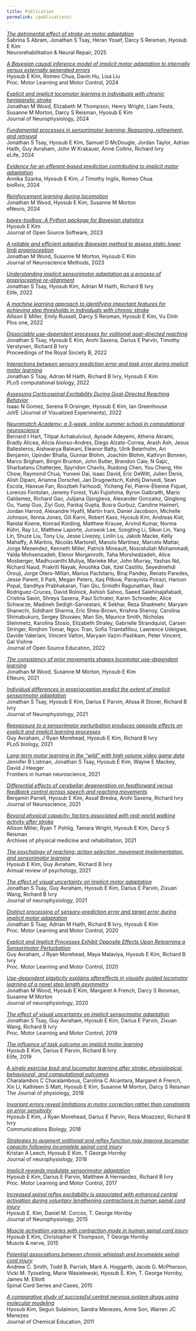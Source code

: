 ```yaml
---
title: Publication
permalink: /publications/
---
```


[_The detrimental effect of stroke on motor adaptation_](https://journals.sagepub.com/doi/full/10.1177/15459683241309588)</br>
Sabrina S Abram, Jonathan S Tsay, Heran Yosef, Darcy S Reisman, Hyosub E Kim<br>
Neurorehabilitation & Neural Repair, 2025

[_A Bayesian causal inference model of implicit motor adaptation to internally versus externally generated errors_](https://drive.google.com/file/d/1pqVA9eP48SLvxKDewo2uTBIhdZ8rSdLr/view)<br>
Hyosub E Kim, Romeo Chua, Davin Hu, Lisa Liu<br>
Proc. Motor Learning and Motor Control, 2024

[_Explicit and implicit locomotor learning in individuals with chronic hemiparetic stroke_](https://journals.physiology.org/doi/abs/10.1152/jn.00156.2024)<br>
Jonathan M Wood, Elizabeth M Thompson, Henry Wright, Liam Festa, Susanne M Morton, Darcy S Reisman, Hyosub E Kim<br>
Journal of Neurophysiology, 2024

[_Fundamental processes in sensorimotor learning: Reasoning, refinement, and retrieval_](https://elifesciences.org/articles/91839)<br>
Jonathan S Tsay, Hyosub E Kim, Samuel D McDougle, Jordan Taylor, Adrian Haith, Guy Avraham, John W Krakauer, Anne Collins, Richard Ivry<br>
eLife, 2024

[_Evidence for an efferent-based prediction contributing to implicit motor adaptation_](https://www.biorxiv.org/content/10.1101/2024.07.29.605662v1)<br>
Annika Szarka, Hyosub E Kim, J Timothy Inglis, Romeo Chua<br>
bioRxiv, 2024


[_Reinforcement learning during locomotion_](https://www.eneuro.org/content/early/2024/02/29/ENEURO.0383-23.2024)<br>
Jonathan M Wood, Hyosub E Kim, Susanne M Morton<br>
eNeuro, 2024

[_bayes-toolbox: A Python package for Bayesian statistics_](https://joss.theoj.org/papers/10.21105/joss.05526)<br>
Hyosub E Kim<br>
Journal of Open Source Software, 2023

[_A reliable and efficient adaptive Bayesian method to assess static lower limb proprioception_](https://www.sciencedirect.com/science/article/abs/pii/S0165027023000948?via%3Dihub)<br>
Jonathan M Wood, Susanne M Morton, Hyosub E Kim<br>
Journal of Neuroscience Methods, 2023

[_Understanding implicit sensorimotor adaptation as a process of proprioceptive re-alignment_](https://elifesciences.org/articles/76639)<br>
Jonathan S Tsay, Hyosub Kim, Adrian M Haith, Richard B Ivry<br>
Elife, 2022

[_A machine learning approach to identifying important features for achieving step thresholds in individuals with chronic stroke_](https://journals.plos.org/plosone/article?id=10.1371/journal.pone.0270105)<br>
Allison E Miller, Emily Russell, Darcy S Reisman, Hyosub E Kim, Vu Dinh<br>
Plos one, 2022

[_Dissociable use-dependent processes for volitional goal-directed reaching_](https://royalsocietypublishing.org/doi/pdf/10.1098/rspb.2022.0415?download=true)<br>
Jonathan S Tsay, Hyosub E Kim, Arohi Saxena, Darius E Parvin, Timothy Verstynen, Richard B Ivry<br>
Proceedings of the Royal Society B, 2022

[_Interactions between sensory prediction error and task error during implicit motor learning_](https://journals.plos.org/ploscompbiol/article?id=10.1371/journal.pcbi.1010005)<br>
Jonathan S Tsay, Adrian M Haith, Richard B Ivry, Hyosub E Kim<br>
PLoS computational biology, 2022

[_Assessing Corticospinal Excitability During Goal-Directed Reaching Behavior_](https://scholar.google.com/citations?view_op=view_citation&hl=en&user=VcDGaIoAAAAJ&sortby=pubdate&citation_for_view=VcDGaIoAAAAJ:mVmsd5A6BfQC)<br>
Isaac N Gomez, Serena R Orsinger, Hyosub E Kim, Ian Greenhouse<br>
JoVE (Journal of Visualized Experiments), 2022

[_Neuromatch Academy: a 3-week, online summer school in computational neuroscience_](https://dro.dur.ac.uk/37609/1/37609.pdf)<br>
Bernard t Hart, Titipat Achakulvisut, Ayoade Adeyemi, Athena Akrami, Bradly Alicea, Alicia Alonso-Andres, Diego Alzate-Correa, Arash Ash, Jesus Ballesteros, Aishwarya Balwani, Eleanor Batty, Ulrik Beierholm, Ari Benjamin, Upinder Bhalla, Gunnar Blohm, Joachim Blohm, Kathryn Bonnen, Marco Brigham, Bingni Brunton, John Butler, Brandon Caie, N Gajic, Sharbatanu Chatterjee, Spyridon Chavlis, Ruidong Chen, You Cheng, Hm Chow, Raymond Chua, Yunwei Dai, Isaac David, Eric DeWitt, Julien Denis, Alish Dipani, Arianna Dorschel, Jan Drugowitsch, Kshitij Dwivedi, Sean Escola, Haoxue Fan, Roozbeh Farhoodi, Yicheng Fei, Pierre-Étienne Fiquet, Lorenzo Fontolan, Jeremy Forest, Yuki Fujishima, Byron Galbraith, Mario Galdamez, Richard Gao, Julijana Gjorgjieva, Alexander Gonzalez, Qinglong Gu, Yueqi Guo, Ziyi Guo, Pankaj Gupta, Busra Gurbuz, Caroline Haimerl, Jordan Harrod, Alexandre Hyafil, Martin Irani, Daniel Jacobson, Michelle Johnson, Ilenna Jones, Gili Karni, Robert Kass, Hyosub Kim, Andreas Kist, Randal Koene, Konrad Kording, Matthew Krause, Arvind Kumar, Norma Kühn, Ray Lc, Matthew Laporte, Junseok Lee, Songting Li, Sikun Lin, Yang Lin, Shuze Liu, Tony Liu, Jesse Livezey, Linlin Lu, Jakob Macke, Kelly Mahaffy, A Martins, Nicolás Martorell, Manolo Martínez, Marcelo Mattar, Jorge Menendez, Kenneth Miller, Patrick Mineault, Nosratullah Mohammadi, Yalda Mohsenzadeh, Elenor Morgenroth, Taha Morshedzadeh, Alice Mosberger, Madhuvanthi Muliya, Marieke Mur, John Murray, Yashas Nd, Richard Naud, Prakriti Nayak, Anushka Oak, Itzel Castillo, Seyedmehdi Orouji, Jorge Otero-Millan, Marius Pachitariu, Biraj Pandey, Renato Paredes, Jesse Parent, Il Park, Megan Peters, Xaq Pitkow, Panayiota Poirazi, Haroon Popal, Sandhya Prabhakaran, Tian Qiu, Srinidhi Ragunathan, Raul Rodriguez-Cruces, David Rolnick, Ashish Sahoo, Saeed Salehinajafabadi, Cristina Savin, Shreya Saxena, Paul Schrater, Karen Schroeder, Alice Schwarze, Madineh Sedigh-Sarvestani, K Sekhar, Reza Shadmehr, Maryam Shanechi, Siddhant Sharma, Eric Shea-Brown, Krishna Shenoy, Carolina Shimabukuro, Sergey Shuvaev, Man Sin, Maurice Smith, Nicholas Steinmetz, Karolina Stosio, Elizabeth Straley, Gabrielle Strandquist, Carsen Stringer, Rimjhim Tomar, Ngoc Tran, Sofia Triantafillou, Lawrence Udeigwe, Davide Valeriani, Vincent Valton, Maryam Vaziri-Pashkam, Peter Vincent, Gal Vishne<br>
Journal of Open Source Education, 2022

[_The consistency of prior movements shapes locomotor use-dependent learning_](https://www.ncbi.nlm.nih.gov/pmc/articles/PMC8431821/)<br>
Jonathan M Wood, Susanne M Morton, Hyosub E Kim<br>
ENeuro, 2021

[_Individual differences in proprioception predict the extent of implicit sensorimotor adaptation_](https://journals.physiology.org/doi/prev/20210303-aop/pdf/10.1152/jn.00585.2020)<br>
Jonathan S Tsay, Hyosub E Kim, Darius E Parvin, Alissa R Stover, Richard B Ivry<br>
Journal of Neurophysiology, 2021

[_Reexposure to a sensorimotor perturbation produces opposite effects on explicit and implicit learning processes_](https://journals.plos.org/plosbiology/article?id=10.1371/journal.pbio.3001147)<br>
Guy Avraham, J Ryan Morehead, Hyosub E Kim, Richard B Ivry<br>
PLoS biology, 2021

[_Long-term motor learning in the “wild” with high volume video game data_](https://www.frontiersin.org/articles/10.3389/fnhum.2021.777779/full)<br>
Jennifer B Listman, Jonathan S Tsay, Hyosub E Kim, Wayne E Mackey, David J Heeger<br>
Frontiers in human neuroscience, 2021

[_Differential effects of cerebellar degeneration on feedforward versus feedback control across speech and reaching movements_](https://www.jneurosci.org/content/jneuro/41/42/8779.full.pdf)<br>
Benjamin Parrell, Hyosub E Kim, Assaf Breska, Arohi Saxena, Richard Ivry<br>
Journal of Neuroscience, 2021

[_Beyond physical capacity: factors associated with real-world walking activity after stroke_](https://scholar.google.com/citations?view_op=view_citation&hl=en&user=VcDGaIoAAAAJ&sortby=pubdate&citation_for_view=VcDGaIoAAAAJ:0EnyYjriUFMC)<br>
Allison Miller, Ryan T Pohlig, Tamara Wright, Hyosub E Kim, Darcy S Reisman<br>
Archives of physical medicine and rehabilitation, 2021

[_The psychology of reaching: action selection, movement implementation, and sensorimotor learning_](https://www.annualreviews.org/doi/pdf/10.1146/annurev-psych-010419-051053)<br>
Hyosub E Kim, Guy Avraham, Richard B Ivry<br>
Annual review of psychology, 2021

[_The effect of visual uncertainty on implicit motor adaptation_](https://journals.physiology.org/doi/full/10.1152/jn.00493.2020)<br>
Jonathan S Tsay, Guy Avraham, Hyosub E Kim, Darius E Parvin, Zixuan Wang, Richard B Ivry<br>
Journal of neurophysiology, 2021

[_Distinct processing of sensory-prediction error and target error during implicit motor adaptation_](https://drive.google.com/file/d/1mwL6u2IiYosXZWDtXYq7CrvJ5Z9uIi3T/view)<br>
Jonathan S Tsay, Adrian M Haith, Richard B Ivry, Hyosub E Kim<br>
Proc. Motor Learning and Motor Control, 2020
   
[_Explicit and Implicit Processes Exhibit Opposite Effects Upon Relearning a Sensorimotor Perturbation_](https://drive.google.com/file/d/1ia0-kIILD-YrFPWiSVVgdMEHUz2gbO8S/view)<br>
Guy Avraham, J Ryan Morehead, Maya Malaviya, Hyosub E Kim, Richard B Ivry<br>
Proc. Motor Learning and Motor Control, 2020 

[_Use-dependent plasticity explains aftereffects in visually guided locomotor learning of a novel step length asymmetry_](https://journals.physiology.org/doi/full/10.1152/jn.00083.2020)<br>
Jonathan M Wood, Hyosub E Kim, Margaret A French, Darcy S Reisman, Susanne M Morton<br>
Journal of neurophysiology, 2020

[_The effect of visual uncertainty on implicit sensorimotor adaptation_](https://drive.google.com/file/d/1v9q-IgcWSiN8js6xcD01AJjddMNbrfrW/view)<br>
Jonathan S Tsay, Guy Avraham, Hyosub E Kim, Darius E Parvin, Zixuan Wang, Richard B Ivry<br>
Proc. Motor Learning and Motor Control, 2019

[_The influence of task outcome on implicit motor learning_](https://elifesciences.org/articles/39882.pdf)<br>
Hyosub E Kim, Darius E Parvin, Richard B Ivry<br>
Elife, 2019

[_A single exercise bout and locomotor learning after stroke: physiological, behavioural, and computational outcomes_](https://physoc.onlinelibrary.wiley.com/doi/full/10.1113/jp275881)<br>
Charalambos C Charalambous, Carolina C Alcantara, Margaret A French, Xin Li, Kathleen S Matt, Hyosub E Kim, Susanne M Morton, Darcy S Reisman<br>
The Journal of physiology, 2018

[_Invariant errors reveal limitations in motor correction rather than constraints on error sensitivity_](https://www.nature.com/articles/s42003-018-0021-y)<br>
Hyosub E Kim, J Ryan Morehead, Darius E Parvin, Reza Moazzezi, Richard B Ivry<br>
Communications Biology, 2018

[_Strategies to augment volitional and reflex function may improve locomotor capacity following incomplete spinal cord injury_](https://journals.physiology.org/doi/full/10.1152/jn.00051.2017)<br>
Kristan A Leech, Hyosub E Kim, T George Hornby<br>
Journal of neurophysiology, 2018

[_Implicit rewards modulate sensorimotor adaptation_](https://drive.google.com/file/d/0B7xS2wivJAokYWxhX0RPam1JalE/view?resourcekey=0-w90XnDnxrwzMCvg2WC8wVw)<br>
Hyosub E Kim, Darius E Parvin, Matthew A Hernandez, Richard B Ivry<br>
Proc. Motor Learning and Motor Control, 2017

[_Increased spinal reflex excitability is associated with enhanced central activation during voluntary lengthening contractions in human spinal cord injury_](https://journals.physiology.org/doi/full/10.1152/jn.01074.2014)<br>
Hyosub E. Kim, Daniel M. Corcos, T. George Hornby<br>
Journal of Neurophysiology, 2015

[_Muscle activation varies with contraction mode in human spinal cord injury_](https://drive.google.com/file/d/1GM-Xi_j_S8nuPxPYSgtnWRDUq8Rps_hn/view)<br>
Hyosub E Kim, Christopher K Thompson, T George Hornby<br>
Muscle & nerve, 2015

[_Potential associations between chronic whiplash and incomplete spinal cord injury_](https://www.nature.com/articles/scsandc201524)<br>
Andrew C. Smith, Todd B. Parrish, Mark A. Hoggarth, Jacob G. McPherson, Vicki M. Tysseling, Marie Wasielewski, Hyosub E. Kim, T. George Hornby, James M. Elliott<br>
Spinal Cord Series and Cases, 2015

[_A comparative study of successful central nervous system drugs using molecular modeling_](https://pubs.acs.org/doi/pdf/10.1021/ed100824u)<br>
Hyosub Kim, Segun Sulaimon, Sandra Menezes, Anne Son, Warren JC Menezes<br>
Journal of Chemical Education, 2011


